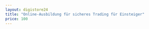 ```yaml
---
layout: digistore24
title: "Online-Ausbildung für sicheres Trading für Einsteiger"
price: 100
---
```


